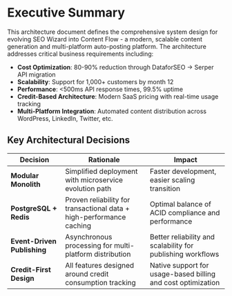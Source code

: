# Executive Summary

This architecture document defines the comprehensive system design for evolving SEO Wizard into Content Flow - a modern, scalable content generation and multi-platform auto-posting platform. The architecture addresses critical business requirements including:

- **Cost Optimization**: 80-90% reduction through DataforSEO → Serper API migration
- **Scalability**: Support for 1,000+ customers by month 12
- **Performance**: <500ms API response times, 99.5% uptime
- **Credit-Based Architecture**: Modern SaaS pricing with real-time usage tracking
- **Multi-Platform Integration**: Automated content distribution across WordPress, LinkedIn, Twitter, etc.

## Key Architectural Decisions

| Decision | Rationale | Impact |
|----------|-----------|---------|
| **Modular Monolith** | Simplified deployment with microservice evolution path | Faster development, easier scaling transition |
| **PostgreSQL + Redis** | Proven reliability for transactional data + high-performance caching | Optimal balance of ACID compliance and performance |
| **Event-Driven Publishing** | Asynchronous processing for multi-platform distribution | Better reliability and scalability for publishing workflows |
| **Credit-First Design** | All features designed around credit consumption tracking | Native support for usage-based billing and cost optimization |